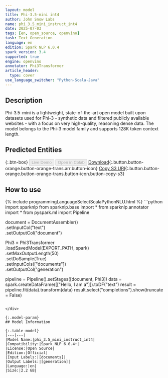 ```yaml
---
layout: model
title: Phi-3.5-mini int4
author: John Snow Labs
name: phi_3.5_mini_instruct_int4
date: 2025-07-03
tags: [en, open_source, openvino]
task: Text Generation
language: en
edition: Spark NLP 6.0.4
spark_version: 3.4
supported: true
engine: openvino
annotator: Phi3Transformer
article_header:
  type: cover
use_language_switcher: "Python-Scala-Java"
---
```


## Description

Phi-3.5-mini is a lightweight, state-of-the-art open model built upon datasets used for Phi-3 - synthetic data and filtered publicly available websites - with a focus on very high-quality, reasoning dense data. The model belongs to the Phi-3 model family and supports 128K token context length.

## Predicted Entities



{:.btn-box}
<button class="button button-orange" disabled>Live Demo</button>
<button class="button button-orange" disabled>Open in Colab</button>
[Download](https://s3.amazonaws.com/auxdata.johnsnowlabs.com/public/models/phi_3.5_mini_instruct_int4_en_6.0.4_3.4_1751538746155.zip){:.button.button-orange.button-orange-trans.arr.button-icon}
[Copy S3 URI](s3://auxdata.johnsnowlabs.com/public/models/phi_3.5_mini_instruct_int4_en_6.0.4_3.4_1751538746155.zip){:.button.button-orange.button-orange-trans.button-icon.button-copy-s3}

## How to use



<div class="tabs-box" markdown="1">
{% include programmingLanguageSelectScalaPythonNLU.html %}
```python
import sparknlp
from sparknlp.base import *
from sparknlp.annotator import *
from pyspark.ml import Pipeline

document = DocumentAssembler() \
    .setInputCol("text") \
    .setOutputCol("document")

Phi3 = Phi3Transformer \
    .loadSavedModel(EXPORT_PATH, spark) \
    .setMaxOutputLength(50) \
    .setDoSample(True) \
    .setInputCols(["documents"]) \
    .setOutputCol("generation")

pipeline = Pipeline().setStages([document, Phi3])
data = spark.createDataFrame([["Hello, I am a"]]).toDF("text")
result = pipeline.fit(data).transform(data)
result.select("completions").show(truncate = False)
```

</div>

{:.model-param}
## Model Information

{:.table-model}
|---|---|
|Model Name:|phi_3.5_mini_instruct_int4|
|Compatibility:|Spark NLP 6.0.4+|
|License:|Open Source|
|Edition:|Official|
|Input Labels:|[documents]|
|Output Labels:|[generation]|
|Language:|en|
|Size:|2.2 GB|